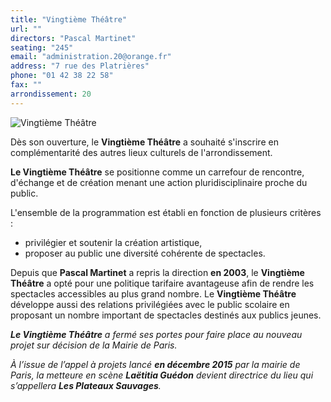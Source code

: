 ```yaml
---
title: "Vingtième Théâtre"
url: ""
directors: "Pascal Martinet"
seating: "245"
email: "administration.20@orange.fr"
address: "7 rue des Platrières"
phone: "01 42 38 22 58"
fax: ""
arrondissement: 20
---
```


![Vingtième Théâtre](../images/20eme/vingtieme-theatre/vingtieme-theatre-1.jpg)

Dès son ouverture, le **Vingtième Théâtre** a souhaité s'inscrire en complémentarité des autres lieux culturels de l'arrondissement.

**Le Vingtième Théâtre** se positionne comme un carrefour de rencontre, d'échange et de création menant une action pluridisciplinaire proche du public.

L'ensemble de la programmation est établi en fonction de plusieurs critères :
- privilégier et soutenir la création artistique,
- proposer au public une diversité cohérente de spectacles.

Depuis que **Pascal Martinet** a repris la direction **en 2003**, le **Vingtième Théâtre** a opté pour une politique tarifaire avantageuse afin de rendre les spectacles accessibles au plus grand nombre. Le **Vingtième Théâtre** développe aussi des relations privilégiées avec le public scolaire en proposant un nombre important de spectacles destinés aux publics jeunes.

_**Le Vingtième Théâtre** a fermé ses portes pour faire place au nouveau projet sur décision de la Mairie de Paris._

_À l’issue de l’appel à projets lancé **en décembre 2015** par la mairie de Paris, la metteure en scène **Laëtitia Guédon** devient directrice du lieu qui s’appellera **Les Plateaux Sauvages**._ 

